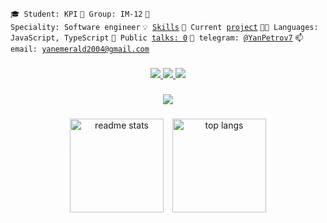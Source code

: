 <code>🎓 Student: KPI</code>
<code>🎪 Group: IM-12</code>
<code>👷 Speciality: Software engineer</code>
<code>💡 [Skills](SKILLS.md)</code>
<code>🧻 Current [project](https://github.com/YanPetrov7/DB_REST_API)</code>
<code>🧑‍💻 Languages: JavaScript, TypeScript</code>
<code>📢 Public [talks: 0](TALKS.md)</code>
<code>💬 telegram: [@YanPetrov7](https://telegram.me/YanPetrov7)</code>
<code>📫 email: yanemerald2004@gmail.com</code>

###

<div align="center"> 
  <a href="mailto:yanemerald2004@gmail.com">
    <img src="https://img.shields.io/badge/Gmail-333333?style=for-the-badge&logo=gmail&logoColor=red" />
  </a>
  <a href="https://www.linkedin.com/in/%D1%8F%D0%BD-%D0%BF%D0%B5%D1%82%D1%80%D0%BE%D0%B2-803219254/" target="_blank">
    <img src="https://img.shields.io/badge/LinkedIn-0077B5?style=for-the-badge&logo=linkedin&logoColor=white" target="_blank" />
  </a>
  <a href="https://t.me/YanPetrov7" target="_blank">
     <img src="https://img.shields.io/static/v1?message=Telegram&logo=telegram&label=&color=2CA5E0&logoColor=white&labelColor=&style=for-the-badge" target="_blank" />
  </a>
</div>

###

<div align="center">
    <img src="https://skillicons.dev/icons?i=javascript,typescript,nodejs,express,mysql,mongodb,docker,git" /><br>
</div>

###

<div align="center">
  <img height="150" style="object-fit: cover;" src="https://github-readme-stats.vercel.app/api?username=yanpetrov7&show_icons=true&theme=midnight-purple&rank_icon=github&border_radius=10" alt="readme stats" />
  <img height="150" style="object-fit: cover; margin-left: 10px;" src="https://github-readme-stats.vercel.app/api/top-langs/?username=yanpetrov7&hide=HTML&langs_count=8&layout=compact&theme=midnight-purple&border_radius=10&size_weight=0.5&count_weight=0.5&exclude_repo=github-readme-stats" alt="top langs" />
</div>

